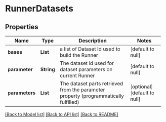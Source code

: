 # RunnerDatasets
## Properties

| Name | Type | Description | Notes |
|------------ | ------------- | ------------- | -------------|
| **bases** | **List** | a list of Dataset Id used to build the Runner | [default to null] |
| **parameter** | **String** | The dataset id used for dataset parameters on current Runner | [default to null] |
| **parameters** | **List** | The dataset parts retrieved from the parameter property (programmatically fulfilled) | [optional] [default to null] |

[[Back to Model list]](../README.md#documentation-for-models) [[Back to API list]](../README.md#documentation-for-api-endpoints) [[Back to README]](../README.md)

